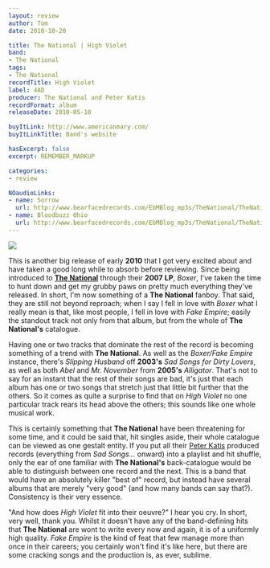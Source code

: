 ```yaml
---
layout: review
author: Tom
date: 2010-10-20

title: The National | High Violet
band:
- The National
tags:
- The National
recordTitle: High Violet
label: 4AD
producer: The National and Peter Katis
recordFormat: album
releaseDate: 2010-05-10

buyItLink: http://www.americanmary.com/
buyItLinkTitle: Band's website

hasExcerpt: false
excerpt: REMEMBER_MARKUP

categories:
- review

NOaudioLinks:
- name: Sorrow
  url: http://www.bearfacedrecords.com/EbMBlog_mp3s/TheNational/TheNational_Sorrow.mp3
- name: Bloodbuzz Ohio
  url: http://www.bearfacedrecords.com/EbMBlog_mp3s/TheNational/TheNational_BloodbuzzOhio.mp3
---
```


![](http://eatenbymonsters.files.wordpress.com/2010/10/thenational_highviolet.jpg?w=300)

This is another big release of early **2010** that I got very excited about and have taken a good long while to absorb before reviewing. Since being introduced to [**The National**](http://www.americanmary.com/) through their **2007** **LP**, _Boxer_, I've taken the time to hunt down and get my grubby paws on pretty much everything they've released. In short, I'm now something of a **The National** fanboy. That said, they are still not beyond reproach; when I say I fell in love with _Boxer_ what I really mean is that, like most people, I fell in love with _Fake Empire_; easily the standout track not only from that album, but from the whole of **The National's** catalogue.

Having one or two tracks that dominate the rest of the record is becoming something of a trend with **The National**. As well as the _Boxer/Fake Empire_ instance, there's _Slipping Husband_ off **2003's** _Sad Songs for Dirty Lovers_, as well as both _Abel_ and _Mr. November_ from **2005's** _Alligator_. That's not to say for an instant that the rest of their songs are bad, it's just that each album has one or two songs that stretch just that little bit further that the others. So it comes as quite a surprise to find that on _High Violet_ no one particular track rears its head above the others; this sounds like one whole musical work.

This is certainly something that **The National** have been threatening for some time, and it could be said that, hit singles aside, their whole catalogue can be viewed as one gestalt entity. If you put all their [Peter Katis](http://www.tarquinrecords.com/studio/index.html) produced records (everything from _Sad Songs..._ onward) into a playlist and hit shuffle, only the ear of one familiar with **The National's** back-catalogue would be able to distinguish between one record and the next. This is a band that would have an absolutely killer "best of" record, but instead have several albums that are merely "very good" (and how many bands can say that?). Consistency is their very essence.

"And how does _High Violet_ fit into their oeuvre?" I hear you cry. In short, very well, thank you. Whilst it doesn't have any of the band-defining hits that **The National** are wont to write every now and again, it is of a uniformly high quality. _Fake Empire_ is the kind of feat that few manage more than once in their careers; you certainly won't find it's like here, but there are some cracking songs and the production is, as ever, sublime.

